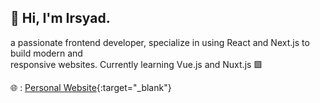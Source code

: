 ## 👋 Hi, I'm Irsyad.

a passionate frontend developer, specialize in using React and Next.js to build modern and<br>responsive websites. Currently learning Vue.js and Nuxt.js 🟩

🌐 : [Personal Website](https://irsyaddd.vercel.app/){:target="_blank"}
